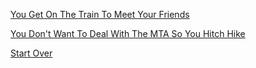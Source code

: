 [You Get On The Train To Meet Your Friends](mta.md)

[You Don't Want To Deal With The MTA So You Hitch Hike](hitch-hike.md)

[Start Over](start.md)